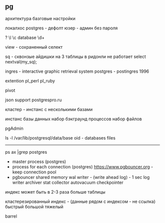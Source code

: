 ## pg

архитектура
базговые настройки


локалхос
  postgres - дефолт юзер - админ
  без пароля

\?
\l
\c database
\d+

view - сохраненный селект

sq - сквонзые айдишки на 3 таблицы
   в ридонли не работает select nextval(my_sq);


ingres - interactive graphic retrieval system
postgres - postingres 1996

extention
  pl_perl
  pl_ruby
  
pivot

json support
  postgrespro.ru

кластер - инстанс с несколькими базами

инстанс базы данных
  набор бэкграунд процессов
  набор файлов

pgAdmin

ls -l /var/lib/postgresql/data/base
  oid - databases files

------------------
ps ax |grep postgres
  - master process (postgres)
  - process for each connection (postgres)
    https://www.pgbouncer.org - keep connection pool
  - pgbouncer
  shared memory
  wal writer - (write ahead log) - 1 sec
  log writer
  archiver
  stat collector
  autovacuum
  checkpointer
  

индекс может быть в 2-3 раза больше таблицы

кластерезированный индекс - (данные рядом с индексом - не ссылка)
  быстрый 
  большой
  тяжелый
  
barrel
